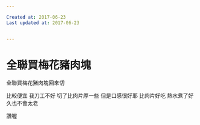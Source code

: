 ```yaml
---

Created at: 2017-06-23
Last updated at: 2017-06-23


---
```


# 全聯買梅花豬肉塊


全聯買梅花豬肉塊回來切

比較便宜
我刀工不好 切了比肉片厚一些
但是口感很好耶
比肉片好吃
熱水煮了好久也不會太老

讚喔

